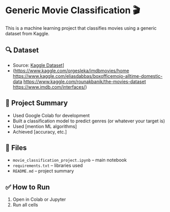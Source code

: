 # Generic Movie Classification 🎬

This is a machine learning project that classifies movies using a generic dataset from Kaggle.

## 🔍 Dataset
- Source: [Kaggle Dataset]([https://www.kaggle.com/...)]
- (https://www.kaggle.com/orgesleka/imdbmovies/home
   https://www.kaggle.com/eliasdabbas/boxofficemojo-alltime-domestic-data
   https://www.kaggle.com/rounakbanik/the-movies-dataset
   https://www.imdb.com/interfaces/) 

## 📘 Project Summary
- Used Google Colab for development
- Built a classification model to predict genres (or whatever your target is)
- Used [mention ML algorithms]
- Achieved [accuracy, etc.]

## 📁 Files
- `movie_classification_project.ipynb` – main notebook
- `requirements.txt` – libraries used
- `README.md` – project summary

## ✅ How to Run
1. Open in Colab or Jupyter
2. Run all cells
